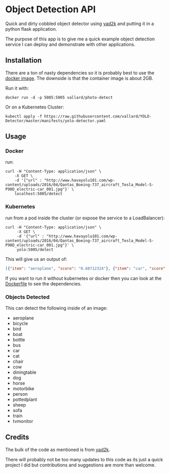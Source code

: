 # Object Detection API

Quick and dirty cobbled object detector using [yad2k](https://github.com/allanzelener/YAD2K) and putting it in a python flask application.  

The purpose of this app is to give me a quick example object detection service I can deploy and demonstrate with other applications.  

## Installation

There are a ton of nasty dependencies so it is probably best to use the [docker image](https://hub.docker.com/r/vallard/photo-detect).  The downside is that the container image is about 2GB.

Run it with:

```
docker run -d -p 5005:5005 vallard/photo-detect
```

Or on a Kubernetes Cluster: 

```
kubectl apply -f https://raw.githubusercontent.com/vallard/YOLO-Detector/master/manifests/yolo-detector.yaml
```

## Usage

### Docker
run: 

```
curl -H "Content-Type: application/json" \
	-X GET \
 	-d '{"url" : "http://www.havayolu101.com/wp-content/uploads/2016/04/Qantas_Boeing-737_aircraft_Tesla_Model-S-P90D_electric-car_001.jpg"}' \
 	localhost:5005/detect
```

### Kubernetes
run from a pod inside the cluster (or expose the service to a LoadBalancer): 

```
curl -H "Content-Type: application/json" \
	 -X GET \
	 -d '{"url" : "http://www.havayolu101.com/wp-content/uploads/2016/04/Qantas_Boeing-737_aircraft_Tesla_Model-S-P90D_electric-car_001.jpg"}' \
	 yolo:5005/detect
```

This will give us an output of:

```json
[{"item": "aeroplane", "score": "0.68712324"}, {"item": "car", "score": "0.935317"}]
```

If you want to run it without kubernetes or docker then you can look at the [Dockerfile](Dockerfile) to see the dependencies.  

### Objects Detected

This can detect the following inside of an image:

* aeroplane
* bicycle
* bird
* boat
* bottle
* bus
* car
* cat
* chair
* cow
* diningtable
* dog
* horse
* motorbike
* person
* pottedplant
* sheep
* sofa
* train
* tvmonitor

## Credits

The bulk of the code as mentioned is from [yad2k](https://github.com/allanzelener/YAD2K).

There will probably not be too many updates to this code as its just a quick project I did but contributions and suggestions are more than welcome.